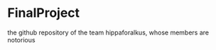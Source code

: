 FinalProject
============

the github repository of the team hippaforalkus, whose members are notorious